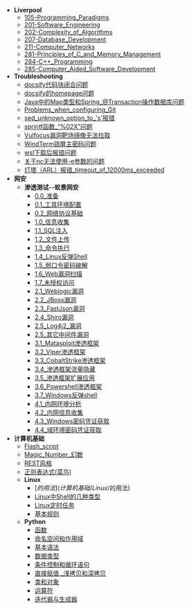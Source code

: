 * **Liverpool**
  * [105-Programming_Paradigms](Liverpool/105-Programming%20Paradigms)
  * [201-Software_Engineering](Liverpool/201-Software%20Engineering)
  * [202-Complexity_of_Algorithms](Liverpool/202-Complexity%20of%20Algorithms)
  * [207-Database_Development](Liverpool/207-Database%20Development)
  * [211-Computer_Networks](Liverpool/211-Computer%20Networks)
  * [281-Principles_of_C_and_Memory_Management](Liverpool/281-Principles%20of%20C%20and%20Memory%20Management)
  * [284-C++_Programming](Liverpool/284-C++%20Programming)
  * [285-Computer_Aided_Software_Development](Liverpool/285-Computer%20Aided%20Software%20Development)
* **Troubleshooting**
  * [docsify代码块闭合问题](Troubleshooting/docsify代码块闭合问题)
  * [docsify的homepage问题](Troubleshooting/docsify的homepage问题)
  * [Java中的Map类型和Spring_@Transaction操作数据库问题](Troubleshooting/Java中的Map类型和Spring%20@Transaction操作数据库问题)
  * [Problems_when_configuring_Git](Troubleshooting/Problems%20when%20configuring%20Git)
  * [sed_unknown_option_to_'s'报错](Troubleshooting/sed%20unknown%20option%20to%20's'报错)
  * [sprintf函数_“%02X”问题](Troubleshooting/sprintf函数%20“%2502X”问题)
  * [Vulfocus漏洞靶场镜像无法拉取](Troubleshooting/Vulfocus漏洞靶场镜像无法拉取)
  * [WindTerm锁屏主密码问题](Troubleshooting/WindTerm锁屏主密码问题)
  * [wsl下载后报错问题](Troubleshooting/wsl下载后报错问题)
  * [关于nc无法使用-e参数的问题](Troubleshooting/关于nc无法使用-e参数的问题)
  * [灯塔（ARL）报错_timeout_of_12000ms_exceeded](Troubleshooting/灯塔（ARL）报错%20timeout%20of%2012000ms%20exceeded)
* **网安**
  * **渗透测试--蚁景网安**
    * [0.0_准备](网安/渗透测试--蚁景网安/0.0%20准备)
    * [0.1_工具环境配置](网安/渗透测试--蚁景网安/0.1%20工具环境配置)
    * [0.2_网络协议基础](网安/渗透测试--蚁景网安/0.2%20网络协议基础)
    * [1.0_信息收集](网安/渗透测试--蚁景网安/1.0%20信息收集)
    * [1.1_SQL注入](网安/渗透测试--蚁景网安/1.1%20SQL注入)
    * [1.2_文件上传](网安/渗透测试--蚁景网安/1.2%20文件上传)
    * [1.3_命令执行](网安/渗透测试--蚁景网安/1.3%20命令执行)
    * [1.4_Linux反弹Shell](网安/渗透测试--蚁景网安/1.4%20Linux反弹Shell)
    * [1.5_弱口令密码破解](网安/渗透测试--蚁景网安/1.5%20弱口令密码破解)
    * [1.6_Web漏洞扫描](网安/渗透测试--蚁景网安/1.6%20Web漏洞扫描)
    * [1.7_未授权访问](网安/渗透测试--蚁景网安/1.7%20未授权访问)
    * [2.1_Weblogic漏洞](网安/渗透测试--蚁景网安/2.1%20Weblogic漏洞)
    * [2.2_JBoss漏洞](网安/渗透测试--蚁景网安/2.2%20JBoss漏洞)
    * [2.3_FastJson漏洞](网安/渗透测试--蚁景网安/2.3%20FastJson漏洞)
    * [2.4_Shiro漏洞](网安/渗透测试--蚁景网安/2.4%20Shiro漏洞)
    * [2.5_Log4j2_漏洞](网安/渗透测试--蚁景网安/2.5%20Log4j2%20漏洞)
    * [2.5_其它中间件漏洞](网安/渗透测试--蚁景网安/2.5%20其它中间件漏洞)
    * [3.1_Matasploit渗透框架](网安/渗透测试--蚁景网安/3.1%20Matasploit渗透框架)
    * [3.2_Viper渗透框架](网安/渗透测试--蚁景网安/3.2%20Viper渗透框架)
    * [3.3_CobaltStrike渗透框架](网安/渗透测试--蚁景网安/3.3%20CobaltStrike渗透框架)
    * [3.4_渗透框架流量隐藏](网安/渗透测试--蚁景网安/3.4%20渗透框架流量隐藏)
    * [3.5_渗透框架扩展应用](网安/渗透测试--蚁景网安/3.5%20渗透框架扩展应用)
    * [3.6_Powershell渗透框架](网安/渗透测试--蚁景网安/3.6%20Powershell渗透框架)
    * [3.7_Windows反弹shell](网安/渗透测试--蚁景网安/3.7%20Windows反弹shell)
    * [4.1_内网环境分析](网安/渗透测试--蚁景网安/4.1%20内网环境分析)
    * [4.2_内网信息收集](网安/渗透测试--蚁景网安/4.2%20内网信息收集)
    * [4.3_Windows密码凭证获取](网安/渗透测试--蚁景网安/4.3%20Windows密码凭证获取)
    * [4.4_域环境密码凭证获取](网安/渗透测试--蚁景网安/4.4%20域环境密码凭证获取)
* **计算机基础**
  * [Flash_script](计算机基础/Flash%20script)
  * [Magic_Number_幻数](计算机基础/Magic%20Number%20幻数)
  * [REST风格](计算机基础/REST风格)
  * [正则表达式(菜鸟)](计算机基础/正则表达式(菜鸟))
  * **Linux**
    * [$的用法](计算机基础/Linux/$的用法)
    * [Linux中Shell的几种类型](计算机基础/Linux/Linux中Shell的几种类型)
    * [Linux定时任务](计算机基础/Linux/Linux定时任务)
    * [基本规则](计算机基础/Linux/基本规则)
  * **Python**
    * [函数](计算机基础/Python/函数)
    * [命名空间和作用域](计算机基础/Python/命名空间和作用域)
    * [基本语法](计算机基础/Python/基本语法)
    * [数据类型](计算机基础/Python/数据类型)
    * [条件控制和循环语句](计算机基础/Python/条件控制和循环语句)
    * [直接赋值,_浅拷贝和深拷贝](计算机基础/Python/直接赋值,%20浅拷贝和深拷贝)
    * [类和对象](计算机基础/Python/类和对象)
    * [运算符](计算机基础/Python/运算符)
    * [迭代器与生成器](计算机基础/Python/迭代器与生成器)
